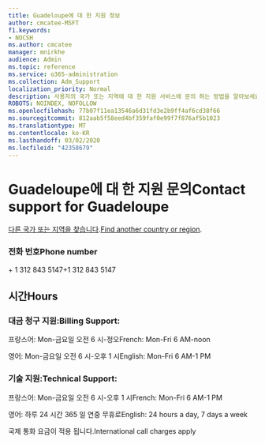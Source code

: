 ```yaml
---
title: Guadeloupe에 대 한 지원 정보
author: cmcatee-MSFT
f1.keywords:
- NOCSH
ms.author: cmcatee
manager: mnirkhe
audience: Admin
ms.topic: reference
ms.service: o365-administration
ms.collection: Adm_Support
localization_priority: Normal
description: 사용자의 국가 또는 지역에 대 한 지원 서비스에 문의 하는 방법을 알아보세요.
ROBOTS: NOINDEX, NOFOLLOW
ms.openlocfilehash: 77b07f11ea13546a6d31fd3e2b9ff4af6cd38f66
ms.sourcegitcommit: 812aab5f58eed4bf359faf0e99f7f876af5b1023
ms.translationtype: MT
ms.contentlocale: ko-KR
ms.lasthandoff: 03/02/2020
ms.locfileid: "42358679"
---
```

# <a name="contact-support-for-guadeloupe"></a><span data-ttu-id="1ac0a-103">Guadeloupe에 대 한 지원 문의</span><span class="sxs-lookup"><span data-stu-id="1ac0a-103">Contact support for Guadeloupe</span></span>

<span data-ttu-id="1ac0a-104">[다른 국가 또는 지역을 찾습니다](../contact-support-for-business-products.md).</span><span class="sxs-lookup"><span data-stu-id="1ac0a-104">[Find another country or region](../contact-support-for-business-products.md).</span></span>

### <a name="phone-number"></a><span data-ttu-id="1ac0a-105">전화 번호</span><span class="sxs-lookup"><span data-stu-id="1ac0a-105">Phone number</span></span>
<span data-ttu-id="1ac0a-106">+ 1 312 843 5147</span><span class="sxs-lookup"><span data-stu-id="1ac0a-106">+1 312 843 5147</span></span>

## <a name="hours"></a><span data-ttu-id="1ac0a-107">시간</span><span class="sxs-lookup"><span data-stu-id="1ac0a-107">Hours</span></span>
### <a name="billing-support"></a><span data-ttu-id="1ac0a-108">대금 청구 지원:</span><span class="sxs-lookup"><span data-stu-id="1ac0a-108">Billing Support:</span></span>

<span data-ttu-id="1ac0a-109">프랑스어: Mon-금요일 오전 6 시-정오</span><span class="sxs-lookup"><span data-stu-id="1ac0a-109">French: Mon-Fri 6 AM-noon</span></span>

<span data-ttu-id="1ac0a-110">영어: Mon-금요일 오전 6 시-오후 1 시</span><span class="sxs-lookup"><span data-stu-id="1ac0a-110">English: Mon-Fri 6 AM-1 PM</span></span>

### <a name="technical-support"></a><span data-ttu-id="1ac0a-111">기술 지원:</span><span class="sxs-lookup"><span data-stu-id="1ac0a-111">Technical Support:</span></span>

<span data-ttu-id="1ac0a-112">프랑스어: Mon-금요일 오전 6 시-오후 1 시</span><span class="sxs-lookup"><span data-stu-id="1ac0a-112">French: Mon-Fri 6 AM-1 PM</span></span>

<span data-ttu-id="1ac0a-113">영어: 하루 24 시간 365 일 연중 무휴로</span><span class="sxs-lookup"><span data-stu-id="1ac0a-113">English: 24 hours a day, 7 days a week</span></span>

<span data-ttu-id="1ac0a-114">국제 통화 요금이 적용 됩니다.</span><span class="sxs-lookup"><span data-stu-id="1ac0a-114">International call charges apply</span></span>
